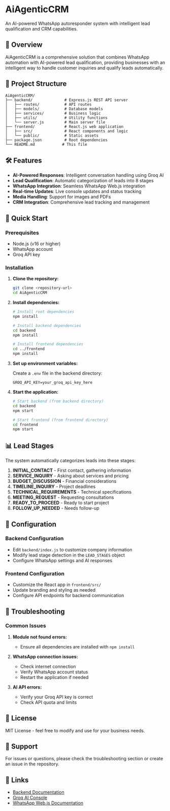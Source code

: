 # AiAgenticCRM

An AI-powered WhatsApp autoresponder system with intelligent lead qualification and CRM capabilities.

## 🚀 Overview

AiAgenticCRM is a comprehensive solution that combines WhatsApp automation with AI-powered lead qualification, providing businesses with an intelligent way to handle customer inquiries and qualify leads automatically.

## 📁 Project Structure

```
AiAgenticCRM/
├── backend/              # Express.js REST API server
│   ├── routes/           # API routes
│   ├── models/           # Database models
│   ├── services/         # Business logic
│   ├── utils/            # Utility functions
│   └── server.js         # Main server file
├── frontend/             # React.js web application
│   ├── src/              # React components and logic
│   └── public/           # Static assets
├── package.json          # Root dependencies
└── README.md            # This file
```

## 🛠️ Features

- **AI-Powered Responses**: Intelligent conversation handling using Groq AI
- **Lead Qualification**: Automatic categorization of leads into 8 stages
- **WhatsApp Integration**: Seamless WhatsApp Web.js integration
- **Real-time Updates**: Live console updates and status tracking
- **Media Handling**: Support for images and PDFs
- **CRM Integration**: Comprehensive lead tracking and management

## 🚀 Quick Start

### Prerequisites

- Node.js (v16 or higher)
- WhatsApp account
- Groq API key

### Installation

1. **Clone the repository:**
   ```bash
   git clone <repository-url>
   cd AiAgenticCRM
   ```

2. **Install dependencies:**
   ```bash
   # Install root dependencies
   npm install
   
   # Install backend dependencies
   cd backend
   npm install
   
   # Install frontend dependencies
   cd ../frontend
   npm install
   ```

3. **Set up environment variables:**
   
   Create a `.env` file in the backend directory:
   ```
   GROQ_API_KEY=your_groq_api_key_here
   ```

4. **Start the application:**
   
   ```bash
   # Start backend (from backend directory)
   cd backend
   npm start
   
   # Start frontend (from frontend directory)
   cd frontend
   npm start
   ```

## 📊 Lead Stages

The system automatically categorizes leads into these stages:

1. **INITIAL_CONTACT** - First contact, gathering information
2. **SERVICE_INQUIRY** - Asking about services and pricing
3. **BUDGET_DISCUSSION** - Financial considerations
4. **TIMELINE_INQUIRY** - Project deadlines
5. **TECHNICAL_REQUIREMENTS** - Technical specifications
6. **MEETING_REQUEST** - Requesting consultations
7. **READY_TO_PROCEED** - Ready to start project
8. **FOLLOW_UP_NEEDED** - Needs follow-up

## 🔧 Configuration

### Backend Configuration

- Edit `backend/index.js` to customize company information
- Modify lead stage detection in the `LEAD_STAGES` object
- Configure WhatsApp settings and AI responses

### Frontend Configuration

- Customize the React app in `frontend/src/`
- Update branding and styling as needed
- Configure API endpoints for backend communication

## 🐛 Troubleshooting

### Common Issues

1. **Module not found errors:**
   - Ensure all dependencies are installed with `npm install`

2. **WhatsApp connection issues:**
   - Check internet connection
   - Verify WhatsApp account status
   - Restart the application if needed

3. **AI API errors:**
   - Verify your Groq API key is correct
   - Check API quota and limits

## 📝 License

MIT License - feel free to modify and use for your business needs.

## 🤝 Support

For issues or questions, please check the troubleshooting section or create an issue in the repository.

## 🔗 Links

- [Backend Documentation](./backend/README.md)
- [Groq AI Console](https://console.groq.com/)
- [WhatsApp Web.js Documentation](https://github.com/pedroslopez/whatsapp-web.js)
